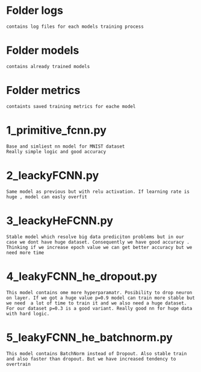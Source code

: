 # Folder logs
    contains log files for each models training process

# Folder models
    contains already trained models

# Folder metrics

    containts saved training metrics for eache model


# 1_primitive_fcnn.py
    Base and simliest nn model for MNIST dataset
    Really simple logic and good accuracy
#  2_leackyFCNN.py
    Same model as previous but with relu activation. If learning rate is huge , model can easly overfit

# 3_leackyHeFCNN.py
    Stable model which resolve big data prediciton problems but in our case we dont have huge dataset. Consequently we have good accuracy . Thinking if we increase epoch value we can get better accuracy but we need more time

# 4_leakyFCNN_he_dropout.py
    This model contains ome more hyperparamatr. Posibility to drop neuron on layer. If we got a huge value p=0.9 model can train more stable but we need  a lot of time to train it and we also need a huge dataset. For our dataset p=0.3 is a good variant. Really good nn for huge data with hard logic.

# 5_leakyFCNN_he_batchnorm.py
    This model contains BatchNorm instead of Dropout. Also stable train and also faster than dropout. But we have increased tendency to overtrain

